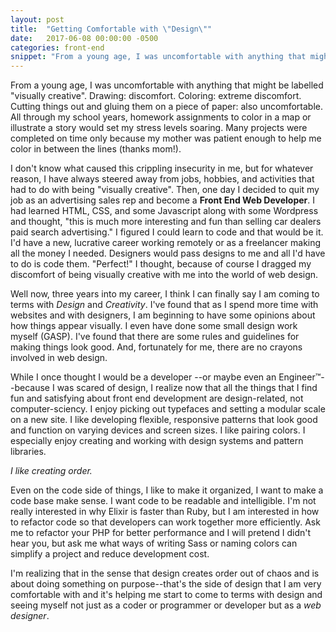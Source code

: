 ```yaml
---
layout: post
title:  "Getting Comfortable with \"Design\""
date:   2017-06-08 00:00:00 -0500
categories: front-end
snippet: "From a young age, I was uncomfortable with anything that might be labelled \"visually creative\""
---
```


From a young age, I was uncomfortable with anything that might be labelled "visually creative". Drawing: discomfort. Coloring: extreme discomfort. Cutting things out and gluing them on a piece of paper: also uncomfortable. All through my school years, homework assignments to color in a map or illustrate a story would set my stress levels soaring. Many projects were completed on time only because my mother was patient enough to help me color in between the lines (thanks mom!).

I don't know what caused this crippling insecurity in me, but for whatever reason, I have always steered away from jobs, hobbies, and activities that had to do with being "visually creative". Then, one day I decided to quit my job as an advertising sales rep and become a **Front End Web Developer**. I had learned HTML, CSS, and some Javascript along with some Wordpress and thought, "this is much more interesting and fun than selling car dealers paid search advertising." I figured I could learn to code and that would be it. I'd have a new, lucrative career working remotely or as a freelancer making all the money I needed. Designers would pass designs to me and all I'd have to do is code them. "Perfect!" I thought, because of course I dragged my discomfort of being visually creative with me into the world of web design.

Well now, three years into my career, I think I can finally say I am coming to terms with *Design* and *Creativity*. I've found that as I spend more time with websites and with designers, I am beginning to have some opinions about how things appear visually. I even have done some small design work myself (GASP). I've found that there are some rules and guidelines for making things look good. And, fortunately for me, there are no crayons involved in web design.

While I once thought I would be a developer --or maybe even an Engineer™--because I was scared of design, I realize now that all the things that I find fun and satisfying about front end development are design-related, not computer-sciency. I enjoy picking out typefaces and setting a modular scale on a new site. I like developing flexible, responsive patterns that look good and function on varying devices and screen sizes. I like pairing colors. I especially enjoy creating and working with design systems and pattern libraries.

*I like creating order.*

Even on the code side of things, I like to make it organized, I want to make a code base make sense. I want code to be readable and intelligible. I'm not really interested in why Elixir is faster than Ruby, but I am interested in how to refactor code so that developers can work together more efficiently. Ask me to refactor your PHP for better performance and I will pretend I didn't hear you, but ask me what ways of writing Sass or naming colors can simplify a project and reduce development cost.

I'm realizing that in the sense that design creates order out of chaos and is about doing something on purpose--that's the side of design that I am very comfortable with and it's helping me start to come to terms with design and seeing myself not just as a coder or programmer or developer but as a *web designer*.
